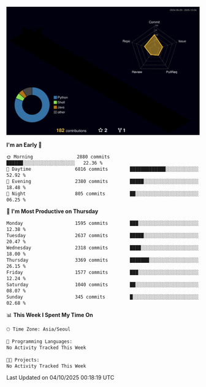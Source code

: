 <!-- ![Header](./github-header-image.png) -->

<!-- <div align="center">
  <img src="https://ziadoua.github.io/m3-Markdown-Badges/badges/FastAPI/fastapi1.svg" />&nbsp
  <img src="https://ziadoua.github.io/m3-Markdown-Badges/badges/Git/git1.svg" />&nbsp
  <img src="https://ziadoua.github.io/m3-Markdown-Badges/badges/Linux/linux2.svg" />&nbsp
  <img src="https://ziadoua.github.io/m3-Markdown-Badges/badges/PostgreSQL/postgresql3.svg" />&nbsp
  <img src="https://ziadoua.github.io/m3-Markdown-Badges/badges/Python/python3.svg" />&nbsp
</div> -->

![](./profile-3d-contrib/profile-night-rainbow.svg)

<!--START_SECTION:waka-->
**I'm an Early 🐤** 

```text
🌞 Morning                2880 commits        ██████░░░░░░░░░░░░░░░░░░░   22.36 % 
🌆 Daytime                6816 commits        █████████████░░░░░░░░░░░░   52.92 % 
🌃 Evening                2380 commits        █████░░░░░░░░░░░░░░░░░░░░   18.48 % 
🌙 Night                  805 commits         ██░░░░░░░░░░░░░░░░░░░░░░░   06.25 % 
```
📅 **I'm Most Productive on Thursday** 

```text
Monday                   1595 commits        ███░░░░░░░░░░░░░░░░░░░░░░   12.38 % 
Tuesday                  2637 commits        █████░░░░░░░░░░░░░░░░░░░░   20.47 % 
Wednesday                2318 commits        ████░░░░░░░░░░░░░░░░░░░░░   18.00 % 
Thursday                 3369 commits        ███████░░░░░░░░░░░░░░░░░░   26.15 % 
Friday                   1577 commits        ███░░░░░░░░░░░░░░░░░░░░░░   12.24 % 
Saturday                 1040 commits        ██░░░░░░░░░░░░░░░░░░░░░░░   08.07 % 
Sunday                   345 commits         █░░░░░░░░░░░░░░░░░░░░░░░░   02.68 % 
```


📊 **This Week I Spent My Time On** 

```text
🕑︎ Time Zone: Asia/Seoul

💬 Programming Languages: 
No Activity Tracked This Week

🐱‍💻 Projects: 
No Activity Tracked This Week
```


 Last Updated on 04/10/2025 00:18:19 UTC
<!--END_SECTION:waka-->




